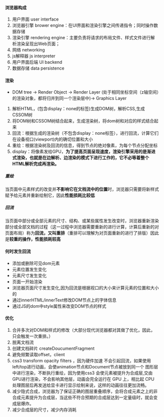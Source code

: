 #### 浏览器构成

1. 用户界面 user interface
2. 浏览器引擎 brower engine：在UI界面和渲染引擎之间传递指令；同时操作数据存储
3. 渲染引擎 rendering engine：主要负责将请求的布局文件、样式文件进行解析渲染呈现出Web页面；
4. 网络 networking
5. js解释器 js interpreter
6. 用户界面后端 UI backend
7. 数据存储 data persistence

#### 渲染

- DOM tree -> Render Object -> Render Layer (处于相同坐标空间（z轴空间）的渲染对象，都将归并到同一个渲染层中)-> Graphics Layer

1. 解析HTML，(包含display：none的标签)生成DOM树，解析CSS,生成CSSOM树
2. 将DOM树和CSSOM树结合起来，生成渲染树，将dom树和对应的样式结合起来
3. 回流：根据生成的渲染树（不包含display：none标签），进行回流，计算它们在设备视口(viewport)内的确切位置和大小
4. 重绘：根据渲染树及回流的信息，得到节点的绝对像素，为每个节点分配坐标
5. display：将像素发给GPU，**为了提高页面呈现速度，渲染引擎采用的是渐进式渲染，也就是在边解析、边渲染的模式下进行工作的，它不必等着整个HTML解析完成再渲染。**

##### 重绘

当页面中元素样式的改变并**不影响它在文档流中的位置**时，浏览器只需要将新样式赋予给元素并重新绘制它，因此**性能损耗比较低**

##### 回流

当页面中部分或全部元素的尺寸、结构、或某些属性发生改变时，浏览器重新渲染部分或全部文档的过程（这一过程中浏览器需要重新的进行计算，计算后重新的对页面布局）称为**回流，又叫重排**（重排可以理解为对页面重新的进行了排版）因此是**较重的操作，性能损耗较高**

#### 何时发生回流

- 添加或删除可见dom元素
- 元素位置发生变化
- 元素尺寸发生变化
- 页面一开始渲染
- 浏览器页面尺寸发生变化,因为回流是根据视口的大小来计算元素的位置和大小的
- 通过innerHTML/innerText修改DOM节点上的字体信息
- 通过JS的dom中style属性来改变DOM节点的样式

#### 优化

1. 合并多次对DOM和样式的修改（大部分现代浏览器都对其做了优化，因此，只会触发一次重排。）
2. 脱离文档流
3. 创建文档碎片 createDoucumentFragment
4. 避免频繁读取offset，client
5. css3 transform opacity filters ，因为硬件加速  不会引起回流，如果使用left/top进行动画，会使animation节点和Document节点被放到同一个 图形层中进行渲染，不断执行重绘，因为使用css3 会使元素被提升为合成层,交由GPU进行渲染，不会影响其他层，动画会完全运行在 GPU 上，相比起 CPU 处理图层后再发送给显卡进行显示绘制来说，这样的动画往往更加流畅。
6. 减少隐式合成，浏览器为了保证正确的图层重叠顺序，会将合成元素之上的非合成元素提升为合成层，当这些不符合预期的合成层达到一定量级时，就会变成层爆炸。
7. 减少合成层的尺寸，减少内存消耗

